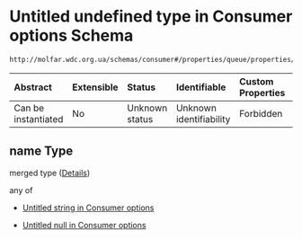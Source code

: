 # Untitled undefined type in Consumer options Schema

```txt
http://molfar.wdc.org.ua/schemas/consumer#/properties/queue/properties/name
```



| Abstract            | Extensible | Status         | Identifiable            | Custom Properties | Additional Properties | Access Restrictions | Defined In                                                                |
| :------------------ | :--------- | :------------- | :---------------------- | :---------------- | :-------------------- | :------------------ | :------------------------------------------------------------------------ |
| Can be instantiated | No         | Unknown status | Unknown identifiability | Forbidden         | Allowed               | none                | [consumer.schema.json*](json/consumer.schema.json "open original schema") |

## name Type

merged type ([Details](consumer-properties-queue-properties-name.md))

any of

*   [Untitled string in Consumer options](consumer-properties-queue-properties-name-anyof-0.md "check type definition")

*   [Untitled null in Consumer options](consumer-properties-queue-properties-name-anyof-1.md "check type definition")
